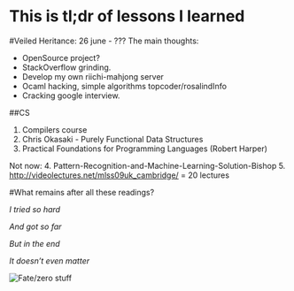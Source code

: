 # This is tl;dr of lessons I learned

#Veiled Heritance: 26 june - ???
The main thoughts:
* OpenSource project?
* StackOverflow grinding.
* Develop my own riichi-mahjong server
* Ocaml hacking, simple algorithms topcoder/rosalindInfo
* Cracking google interview.

##CS
1. Compilers course
2. Chris Okasaki - Purely Functional Data Structures
3. Practical Foundations for Programming Languages (Robert Harper)

Not now:
4. Pattern-Recognition-and-Machine-Learning-Solution-Bishop
5. http://videolectures.net/mlss09uk_cambridge/ = 20 lectures

#What remains after all these readings?

*I tried so hard*

*And got so far*

*But in the end*

*It doesn’t even matter*

![Fate/zero stuff](http://fc02.deviantart.net/fs70/i/2012/035/6/0/emiya_kiritsugu_by_ectoborge-d4onazc.jpg "Fate/zero stuff")
